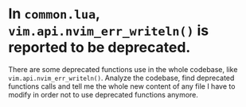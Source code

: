 # In `common.lua`, `vim.api.nvim_err_writeln()` is reported to be deprecated.

There are some deprecated functions use in the whole codebase, like `vim.api.nvim_err_writeln()`.
Analyze the codebase, find deprecated functions calls and tell me the whole new content of any file I have to modify in order not to use deprecated functions anymore.

